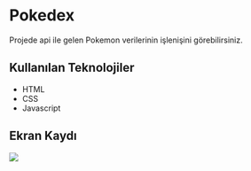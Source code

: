 # Pokedex

Projede api ile gelen Pokemon verilerinin işlenişini görebilirsiniz.

## Kullanılan Teknolojiler

- HTML
- CSS
- Javascript

## Ekran Kaydı

![](pokedex.gif)
